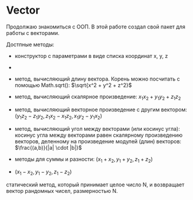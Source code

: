 # Vector
Продолжаю знакомиться с ООП. В этой работе создал свой пакет для работы с векторами.

Достпные методы:

 - конструктор с параметрами в виде списка координат x, y, z
 - 
 - метод, вычисляющий длину вектора. Корень можно посчитать с помощью Math.sqrt():
$\sqrt{x^2 + y^2 + z^2}$

 - метод, вычисляющий скалярное произведение:
$x_1x_2 + y_1y_2 + z_1z_2$

- метод, вычисляющий векторное произведение с другим вектором:
$(y_1z_2 - z_1y_2, z_1x_2 - x_1z_2, x_1y_2 - y_1x_2)$

 - метод, вычисляющий угол между векторами (или косинус угла): косинус угла между векторами равен скалярному произведению векторов, деленному на произведение модулей (длин) векторов:
$\frac{(a,b)}{|a| \cdot |b|}$

 - методы для суммы и разности:
$(x_1 + x_2, y_1 + y_2, z_1 + z_2)$

- $(x_1 - x_2, y_1 - y_2, z_1 - z_2)$


статический метод, который принимает целое число N, и возвращает вектор рандомных чисел, размерностью N.
